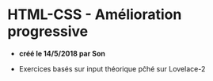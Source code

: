 # HTML-CSS - Amélioration progressive

* **créé le 14/5/2018 par Son**

* Exercices basés sur input théorique pĉhé sur Lovelace-2


